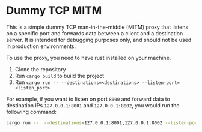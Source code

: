 # Dummy TCP MITM

This is a simple dummy TCP man-in-the-middle (MITM) proxy that listens on a specific port and forwards data between a
client and a destination server. It is intended for debugging purposes only, and should not be used in production
environments.

To use the proxy, you need to have rust installed on your machine.

1. Clone the repository
2. Run `cargo build` to build the project
3. Run `cargo run -- --destinations=<destinations> --listen-port=<listen_port>`

For example, if you want to listen on port `8000` and forward data to destination IPs `127.0.0.1:8001` and `127.0.0.1:8002`, you would run the following command:

```bash
cargo run --  --destinations=127.0.0.1:8001,127.0.0.1:8002 --listen-port=8000
```